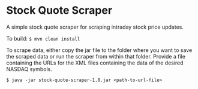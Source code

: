 # Stock Quote Scraper
A simple stock quote scraper for scraping intraday stock price updates. 

To build:  ```$ mvn clean install```

To scrape data, either copy the jar file to the folder where you want to save the scraped data or run the scraper from within that folder. Provide a file containing the URLs for the XML files containing the data of the desired NASDAQ symbols. 
```
$ java -jar stock-quote-scraper-1.0.jar <path-to-url-file>
```
